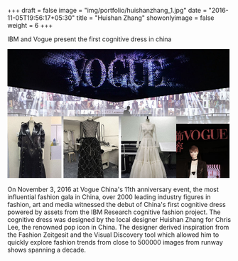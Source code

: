 +++
draft = false
image = "img/portfolio/huishanzhang_1.jpg"
date = "2016-11-05T19:56:17+05:30"
title = "Huishan Zhang"
showonlyimage = false
weight = 6
+++

IBM and Vogue present the first cognitive dress in china
<!--more-->

<img src="/img/portfolio/huishanzhang_2.jpg" width="500">

On November 3, 2016 at Vogue China's 11th anniversary event, the most influential fashion gala in China, over 2000 leading industry figures in fashion, art and media witnessed the debut of China's first cognitive dress powered by assets from the IBM Research cognitive fashion project. The cognitive dress was designed by the local designer Huishan Zhang for Chris Lee, the renowned pop icon in China. The designer derived inspiration from the Fashion Zeitgesit and the Visual Discovery tool which allowed him to quickly explore fashion trends from close to 500000 images from runway shows spanning a decade. 





